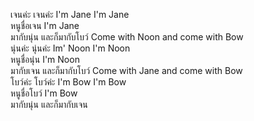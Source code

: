 เจนค่ะ เจนค่ะ I'm Jane I'm Jane  
หนูชื่อเจน I'm Jane  
มากับนุ่น และก็มากับโบว์ Come with Noon and come with Bow  
นุ่นค่ะ นุ่นค่ะ Im' Noon I'm Noon  
หนูชื่อนุ่น I'm Noon  
มากับเจน และก็มากับโบว์ Come with Jane and come with Bow  
โบว์ค่ะ โบว์ค่ะ I'm Bow I'm Bow  
หนูชื่อโบว์ I'm Bow  
มากับนุ่น และก็มากับเจน  
